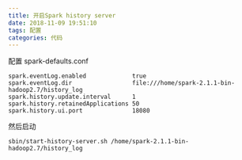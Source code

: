 ```yaml
---
title: 开启Spark history server
date: 2018-11-09 19:51:10
tags: 配置
categories: 代码
---
```


配置 spark-defaults.conf

```shell
spark.eventLog.enabled             true
spark.eventLog.dir                 file:///home/spark-2.1.1-bin-hadoop2.7/history_log
spark.history.update.interval      1
spark.history.retainedApplications 50
spark.history.ui.port              18080
```
然后启动

```shell
sbin/start-history-server.sh /home/spark-2.1.1-bin-hadoop2.7/history_log
```
